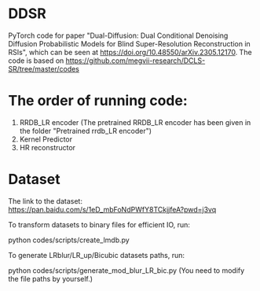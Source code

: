 # DDSR
PyTorch code for paper "Dual-Diffusion: Dual Conditional Denoising Diffusion Probabilistic Models for Blind Super-Resolution Reconstruction in RSIs", which can be seen at https://doi.org/10.48550/arXiv.2305.12170. 
The code is based on https://github.com/megvii-research/DCLS-SR/tree/master/codes

# The order of running code:
1. RRDB_LR encoder (The pretrained RRDB_LR encoder has been given in the folder "Pretrained rrdb_LR encoder")
2. Kernel Predictor
3. HR reconstructor

# Dataset
The link to the dataset: https://pan.baidu.com/s/1eD_mbFoNdPWfY8TCkjjfeA?pwd=j3vq

To transform datasets to binary files for efficient IO, run:

python codes/scripts/create_lmdb.py

To generate LRblur/LR_up/Bicubic datasets paths, run:

python codes/scripts/generate_mod_blur_LR_bic.py
(You need to modify the file paths by yourself.)
